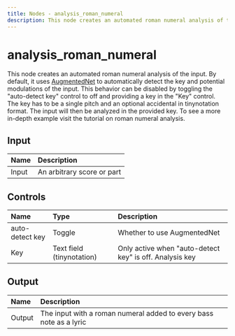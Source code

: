 ```yaml
---
title: Nodes - analysis_roman_numeral
description: This node creates an automated roman numeral analysis of the input. By default, it uses AugmentedNet to automatically detect the key and potential modulations of the input.
---
```


# analysis_roman_numeral

This node creates an automated roman numeral analysis of the input. By default, it uses <a href="https://github.com/napulen/AugmentedNet">AugmentedNet</a> to automatically detect the key and potential modulations of the input. This behavior can be disabled by toggling the "auto-detect key" control to off and providing a key in the "Key" control. The key has to be a single pitch and an optional accidental in <nuxt-link to="/docs/nodes/source_tinynotation#pitch">tinynotation format</nuxt-link>. The input will then be analyzed in the provided key. To see a more in-depth example visit the <nuxt-link to="/docs/tutorials/roman-numeral#tinynotation-and-figured-bass">tutorial</nuxt-link> on roman numeral analysis.

## Input

| Name | Description |
|:---|:---|
| Input | An arbitrary score or part |

## Controls

| Name | Type | Description |
|:---|:---|:---|
| auto-detect key | Toggle | Whether to use AugmentedNet  |
| Key | Text field (tinynotation) | Only active when "auto-detect key" is off. Analysis key |

## Output

| Name | Description |
|:---|:---|
| Output | The input with a roman numeral added to every bass note as a lyric |

